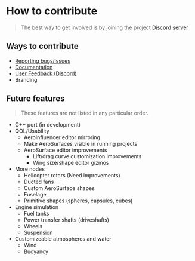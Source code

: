# How to contribute

> The best way to get involved is by joining the project [Discord server](https://discord.gg/8Mq8fwuc5w)

## Ways to contribute
- [Reporting bugs/issues](https://github.com/addmix/godot_aerodynamic_physics/issues)
- [Documentation](https://github.com/addmix/godot_aerodynamic_physics/tree/main/docs)
- [User Feedback (Discord)](https://discord.gg/8Mq8fwuc5w)
- Branding

## Future features
> These features are not listed in any particular order.
- C++ port (in development)
- QOL/Usability
    - AeroInfluencer editor mirroring
    - Make AeroSurfaces visible in running projects
    - AeroSurface editor improvements
        - Lift/drag curve customization improvements
        - Wing size/shape editor gizmos
- More nodes
    - Helicopter rotors (Need improvements)
    - Ducted fans
    - Custom AeroSurface shapes
    - Fuselage
    - Primitive shapes (spheres, capsules, cubes)
- Engine simulation
    - Fuel tanks
    - Power transfer shafts (driveshafts)
    - Wheels
    - Suspension
- Customizeable atmospheres and water
    - Wind
    - Buoyancy
